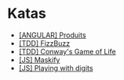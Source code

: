 # Katas

- [[ANGULAR] Produits](./produits/)
- [[TDD] FizzBuzz](./fizzbuzz.spec.ts)
- [[TDD] Conway's Game of Life](./gameoflife.spec.ts)
- [[JS] Maskify](./maskify.js)
- [[JS] Playing with digits](./digpow.js)
